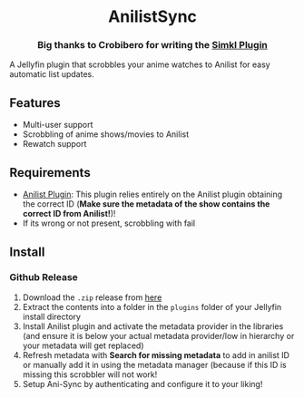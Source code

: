 <h1 align="center">AnilistSync</h1>
<h3 align="center">Big thanks to Crobibero for writing the <a href="https://github.com/crobibero/jellyfin-plugin-simkl">Simkl Plugin</a></h3>

A Jellyfin plugin that scrobbles your anime watches to Anilist for easy automatic list updates.

## Features
- Multi-user support
- Scrobbling of anime shows/movies to Anilist
- Rewatch support


## Requirements
- [Anilist Plugin](https://github.com/jellyfin/jellyfin-plugin-anilist): This plugin relies entirely on the Anilist plugin obtaining the correct ID (**Make sure the metadata of the show contains the correct ID from Anilist!**)! 
- If its wrong or not present, scrobbling with fail

## Install
### Github Release
1. Download the `.zip` release from [here](https://github.com/Fallenbagel/AnilistSync/releases/latest)
2. Extract the contents into a folder in the `plugins` folder of your Jellyfin install directory
3. Install Anilist plugin and activate the metadata provider in the libraries (and ensure it is below your actual metadata provider/low in hierarchy or your metadata will get replaced)
4. Refresh metadata with **Search for missing metadata** to add in anilist ID or manually add it in using the metadata manager (because if this ID is missing this scrobbler will not work!
5. Setup Ani-Sync by authenticating and configure it to your liking!

